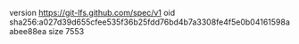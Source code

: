version https://git-lfs.github.com/spec/v1
oid sha256:a027d39d655cfee535f36b25fdd76bd4b7a3308fe4f5e0b04161598aabee88ea
size 7553
